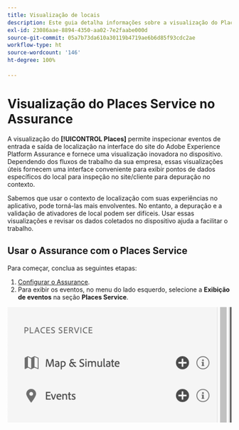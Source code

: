 ```yaml
---
title: Visualização de locais
description: Este guia detalha informações sobre a visualização do Places na Adobe Experience Platform Assurance.
exl-id: 23086aae-8894-4350-aa02-7e2faabe000d
source-git-commit: 05a7b73da610a30119b4719ae6b6d85f93cdc2ae
workflow-type: ht
source-wordcount: '146'
ht-degree: 100%

---
```


# Visualização do Places Service no Assurance

A visualização do **[!UICONTROL Places]** permite inspecionar eventos de entrada e saída de localização na interface do site do Adobe Experience Platform Assurance e fornece uma visualização inovadora no dispositivo. Dependendo dos fluxos de trabalho da sua empresa, essas visualizações úteis fornecem uma interface conveniente para exibir pontos de dados específicos do local para inspeção no site/cliente para depuração no contexto.

Sabemos que usar o contexto de localização com suas experiências no aplicativo, pode torná-las mais envolventes. No entanto, a depuração e a validação de ativadores de local podem ser difíceis. Usar essas visualizações e revisar os dados coletados no dispositivo ajuda a facilitar o trabalho.

## Usar o Assurance com o Places Service

Para começar, conclua as seguintes etapas:

1. [Configurar o Assurance](../tutorials/implement-assurance.md).
2. Para exibir os eventos, no menu do lado esquerdo, selecione a **Exibição de eventos** na seção **Places Service**.

![](./images/places-service/places-view.png)
